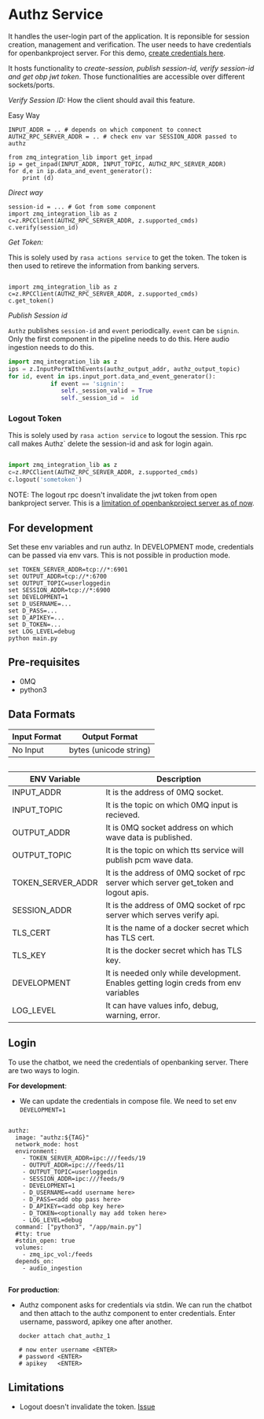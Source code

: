 # Authz Service

It handles the user-login part of the application. It is reponsible for session creation, management and verification. The user needs to have credentials for openbankproject server.
For this demo, [create credentials here](https://apisandbox.openbankproject.com/consumer-registration ).

It hosts functionality to *create-session, publish session-id, verify session-id and get obp jwt token*. Those functionalities are accessible over different sockets/ports.

*Verify Session ID:*
How the client should avail this feature. 


Easy Way
```
INPUT_ADDR = .. # depends on which component to connect
AUTHZ_RPC_SERVER_ADDR = .. # check env var SESSION_ADDR passed to authz 

from zmq_integration_lib import get_inpad
ip = get_inpad(INPUT_ADDR, INPUT_TOPIC, AUTHZ_RPC_SERVER_ADDR)
for d,e in ip.data_and_event_generator():
    print (d) 

```

*Direct way*

```
session-id = ... # Got from some component
import zmq_integration_lib as z
c=z.RPCClient(AUTHZ_RPC_SERVER_ADDR, z.supported_cmds)
c.verify(session_id)

```



*Get Token:*

This is solely used by `rasa actions service` to get the token. The token is then used to retireve the information from banking servers.

```

import zmq_integration_lib as z
c=z.RPCClient(AUTHZ_RPC_SERVER_ADDR, z.supported_cmds)
c.get_token()

```

*Publish Session id*

`Authz` publishes `session-id` and `event` periodically. `event` can be `signin`. Only the first component in the pipeline needs to do this. Here audio ingestion needs to do this.


```python
import zmq_integration_lib as z
ips = z.InputPortWIthEvents(authz_output_addr, authz_output_topic)
for id, event in ips.input_port.data_and_event_generator():
            if event == 'signin':
               self._session_valid = True
               self._session_id =  id
```
### Logout Token

This is solely used by `rasa action service` to logout the session. This rpc call makes Authz` delete the session-id and ask for login again.

```python

import zmq_integration_lib as z
c=z.RPCClient(AUTHZ_RPC_SERVER_ADDR, z.supported_cmds)
c.logout('sometoken')


```



NOTE: The logout rpc doesn't invalidate the jwt token from open bankproject server. This is a [limitation of openbankproject server as of now](#limitations).

## For development

Set these env variables and run authz. In DEVELOPMENT mode, credentials can be passed via env vars. This is not possible in production mode. 

```
set TOKEN_SERVER_ADDR=tcp://*:6901
set OUTPUT_ADDR=tcp://*:6700
set OUTPUT_TOPIC=userloggedin 
set SESSION_ADDR=tcp://*:6900 
set DEVELOPMENT=1 
set D_USERNAME=...
set D_PASS=...
set D_APIKEY=... 
set D_TOKEN=...
set LOG_LEVEL=debug
python main.py
```

## Pre-requisites
- 0MQ
- python3

## Data Formats

| Input Format  | Output Format         |
| ------------- | --------------------- |
| No Input | bytes (unicode string) |



##

| ENV Variable  | Description       |
| ------------- | --------------------- |
| INPUT_ADDR | It is the address of 0MQ socket. |
| INPUT_TOPIC | It is the topic on which 0MQ input is recieved. |
| OUTPUT_ADDR |It is 0MQ socket address on which wave data is published. |
| OUTPUT_TOPIC | It is the topic on which tts service will publish pcm wave data. |
| TOKEN_SERVER_ADDR | It is the address of 0MQ socket of rpc server which server get_token and logout apis. |
| SESSION_ADDR | It is the address of 0MQ socket of rpc server which serves verify api. |
| TLS_CERT | It is the name of a docker secret which has TLS cert. |
| TLS_KEY | It is the docker secret which has TLS key. |
| DEVELOPMENT | It is needed only while development. Enables getting login creds from env variables |
| LOG_LEVEL | It can have values info, debug, warning, error. |


## Login

To use the chatbot, we need the credentials of openbanking server. There are two ways to login.

**For development**:
  - We can update the credentials in compose file. We need to set env `DEVELOPMENT=1`

  ```

  authz:
    image: "authz:${TAG}"
    network_mode: host
    environment:
      - TOKEN_SERVER_ADDR=ipc:///feeds/19
      - OUTPUT_ADDR=ipc:///feeds/11
      - OUTPUT_TOPIC=userloggedin
      - SESSION_ADDR=ipc:///feeds/9
      - DEVELOPMENT=1
      - D_USERNAME=<add username here>
      - D_PASS=<add obp pass here>
      - D_APIKEY=<add obp key here>
      - D_TOKEN=<optionally may add token here>
      - LOG_LEVEL=debug
    command: ["python3", "/app/main.py"]
    #tty: true
    #stdin_open: true
    volumes:
      - zmq_ipc_vol:/feeds
    depends_on:
      - audio_ingestion


  ```

**For production**:
  - Authz component asks for credentials via stdin. We can run the chatbot and then attach to the authz component to enter credentials.
    Enter username, password, apikey one after another.

```
   docker attach chat_authz_1

   # now enter username <ENTER>
   # password <ENTER>
   # apikey   <ENTER>
```

## Limitations

- Logout doesn't invalidate the token. [Issue](https://github.com/OpenBankProject/OBP-API/issues/1865)
